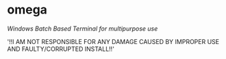# omega
_Windows Batch Based Terminal for multipurpose use_

'!!I AM NOT RESPONSIBLE FOR ANY DAMAGE CAUSED BY IMPROPER USE AND FAULTY/CORRUPTED INSTALL!!'
